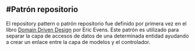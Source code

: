 #Patrón repositorio
-------------------

El repository pattern o patrón repositorio fue definido por primera vez en el libro 
[Domain Driven Design](http://www.amazon.com/Domain-Driven-Design-Tackling-Complexity-Software/dp/0321125215) por 
Eric Evens. Este patrón es utilizado para separar la capa de accesos de datos de una determinada entidad 
ayudando a crear un enlace entre la capa de modelos y el controlador.
